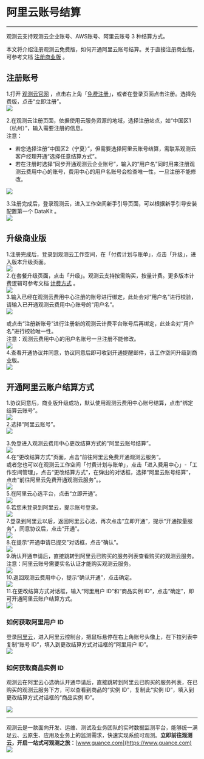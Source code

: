 # 阿里云账号结算
---


观测云支持观测云企业账号、AWS账号、阿里云账号 3 种结算方式。

本文将介绍注册观测云免费版，如何开通阿里云账号结算。关于直接注册商业版，可参考文档 [注册商业版](https://www.yuque.com/dataflux/doc/zaghkf#wwMNd) 。


## 注册账号

1.打开 [观测云官网](https://www.guance.com/) ，点击右上角「[免费注册](https://auth.guance.com/register)」，或者在登录页面点击注册。选择免费版，点击“立即注册”。<br />![](../img/11.account_center_1.png)

2.在观测云注册页面，依据使用云服务资源的地域，选择注册站点，如“中国区1（杭州）”，输入需要注册的信息。<br />注意：

- 若您选择注册“中国区2（宁夏）”，但需要选择阿里云账号结算，需联系观测云客户经理开通“选择任意结算方式”。
- 若在注册时选择“同步开通观测云企业账号”，输入的“用户名”同时用来注册观测云费用中心的账号，费用中心的用户名账号会检查唯一性，一旦注册不能修改。

![](../img/11.account_center_2.2.png)

3.注册完成后，登录观测云，进入工作空间新手引导页面，可以根据新手引导安装配置第一个 DataKit 。<br />![](../img/2.register_5.png)


## 升级商业版

1.注册完成后，登录到观测云工作空间，在「付费计划与账单」，点击「升级」，进入版本升级页面。<br />![](../img/5.update_3.png)<br />2.在套餐升级页面，点击「升级」。观测云支持按需购买，按量计费。更多版本计费逻辑可参考文档 [计费方式](https://www.yuque.com/dataflux/doc/ateans) 。<br />![](../img/8.upgrade_11.png)<br />3.输入已经在观测云费用中心注册的账号进行绑定，此处会对“用户名”进行校验，请输入已开通观测云费用中心账号的“用户名”。<br />![](../img/8.upgrade_12.png)

或点击“注册新账号”进行注册新的观测云计费平台账号后再绑定，此处会对“用户名”进行校验唯一性。<br />注意：观测云费用中心的用户名账号一旦注册不能修改。<br />![](../img/8.upgrade_13.png)<br />4.查看开通协议并同意，协议同意后即可收到开通提醒邮件，该工作空间升级到商业版。<br />![](../img/8.upgrade_14.png)

## 开通阿里云账户结算方式

1.协议同意后，商业版升级成功，默认使用观测云费用中心账号结算，点击“绑定结算云账号”。<br />![](../img/8.upgrade_15.png)<br />2.选择“阿里云账号”。<br />![](../img/8.upgrade_16.png)

3.免登进入观测云费用中心更改结算方式的“阿里云账号结算”。<br />![](../img/10.account_10.png)<br />4.在“更改结算方式”页面，点击“前往阿里云免费开通观测云服务”。<br />或者您也可以在观测云工作空间「付费计划与账单」，点击「进入费用中心」-「工作空间管理」，点击“更改结算方式”，在弹出的对话框，选择“阿里云账号结算”，点击“前往阿里云免费开通观测云服务”。。<br />![](../img/6.aliyun_4.1.png)<br />5.在阿里云心选平台，点击“立即开通”。<br />![](../img/6.aliyun_6.png)<br />6.若您未登录到阿里云，提示账号登录。<br />![](../img/6.aliyun_7.png)<br />7.登录到阿里云以后，返回阿里云心选，再次点击“立即开通”，提示“开通按量服务”，同意协议后，点击“开通”。<br />![](../img/6.aliyun_9.png)<br />8.在提示“开通申请已提交”对话框，点击“确认”。<br />![](../img/6.aliyun_10.png)<br />9.确认开通申请后，直接跳转到阿里云已购买的服务列表查看购买的观测云服务。<br />注意：阿里云账号需要实名认证才能购买观测云服务。<br />![](../img/6.aliyun_13.png)<br />10.返回观测云费用中心，提示“确认开通”，点击确定。<br />![](../img/6.aliyun_12.png)<br />11.在更改结算方式对话框，输入“阿里用户 ID”和“商品实例 ID”，点击“确定”，即可开通阿里云账户结算方式。<br />![](../img/10.account_10.png)


### 如何获取阿里用户 ID

登录[阿里云](https://www.aliyun.com)，进入阿里云控制台，把鼠标悬停在右上角账号头像上，在下拉列表中复制“账号 ID”，填入到更改结算方式对话框的“阿里用户 ID”。<br />![](../img/6.aliyun_2.png)


### 如何获取商品实例 ID

观测云在阿里云心选确认开通申请后，直接跳转到阿里云已购买的服务列表，在已购买的观测云服务下方，可以查看到商品的“实例 ID”，复制此“实例 ID”，填入到更改结算方式对话框的“商品实例 ID”。

![](../img/6.aliyun_13.1.png)


---

观测云是一款面向开发、运维、测试及业务团队的实时数据监测平台，能够统一满足云、云原生、应用及业务上的监测需求，快速实现系统可观测。**立即前往观测云，开启一站式可观测之旅：**[www.guance.com](https://www.guance.com)<br />![](../img/logo_2.png)

